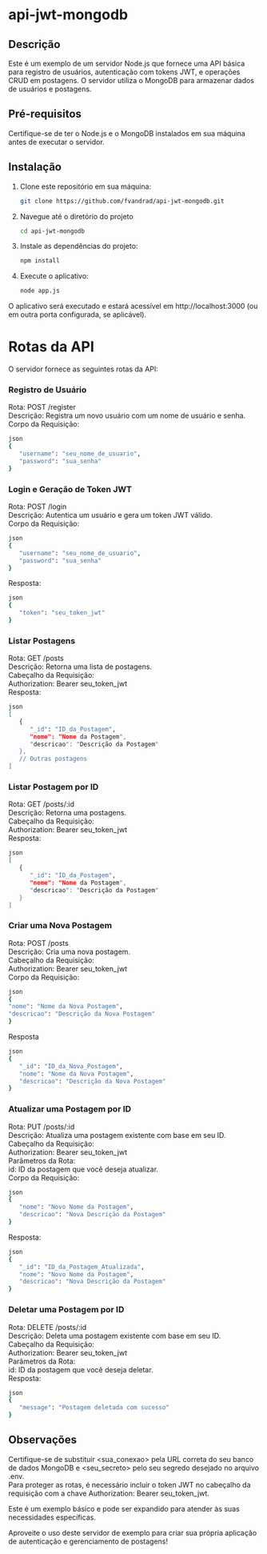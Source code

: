 # api-jwt-mongodb

## Descrição
Este é um exemplo de um servidor Node.js que fornece uma API básica para registro de usuários, autenticação com tokens JWT, e operações CRUD em postagens. O servidor utiliza o MongoDB para armazenar dados de usuários e postagens.

## Pré-requisitos
Certifique-se de ter o Node.js e o MongoDB instalados em sua máquina antes de executar o servidor.

## Instalação

1. Clone este repositório em sua máquina:

   ```bash
   git clone https://github.com/fvandrad/api-jwt-mongodb.git
   ```

2. Navegue até o diretório do projeto
  
   ```bash
   cd api-jwt-mongodb
   ```

3. Instale as dependências do projeto:

   ```bash
   npm install
   ```

4. Execute o aplicativo:

   ```bash
   node app.js
   ```

O aplicativo será executado e estará acessível em http://localhost:3000 (ou em outra porta configurada, se aplicável).

# Rotas da API
O servidor fornece as seguintes rotas da API:

### Registro de Usuário

Rota: POST /register
<br>Descrição: Registra um novo usuário com um nome de usuário e senha.
<br>Corpo da Requisição:

   ```bash
   json
   {
      "username": "seu_nome_de_usuario",
      "password": "sua_senha"
   }
   ```

### Login e Geração de Token JWT

Rota: POST /login
<br>Descrição: Autentica um usuário e gera um token JWT válido.
<br>Corpo da Requisição:

   ```bash
   json
   {
      "username": "seu_nome_de_usuario",
      "password": "sua_senha"
   }
   ```
   Resposta:

   ```bash
   json
   {
      "token": "seu_token_jwt"
   }
   ```

### Listar Postagens
   
Rota: GET /posts
<br>Descrição: Retorna uma lista de postagens.
<br>Cabeçalho da Requisição:
<br>Authorization: Bearer seu_token_jwt
<br>Resposta:

   ```bash
   json
   [
      {
         "_id": "ID_da_Postagem",
         "nome": "Nome da Postagem",
         "descricao": "Descrição da Postagem"
      },
      // Outras postagens
   ]
   ```

### Listar Postagem por ID

Rota: GET /posts/:id
<br>Descrição: Retorna uma postagens.
<br>Cabeçalho da Requisição:
<br>Authorization: Bearer seu_token_jwt
<br>Resposta:
   
   ```bash
   json
   [
      {
         "_id": "ID_da_Postagem",
         "nome": "Nome da Postagem",
         "descricao": "Descrição da Postagem"
      }
   ]
   ```

### Criar uma Nova Postagem

Rota: POST /posts
<br>Descrição: Cria uma nova postagem.
<br>Cabeçalho da Requisição:
<br>Authorization: Bearer seu_token_jwt
<br>Corpo da Requisição:

   ```bash
   json
   {
   "nome": "Nome da Nova Postagem",
   "descricao": "Descrição da Nova Postagem"
   }
   ```

   Resposta
   
   ```bash
   json
   {
      "_id": "ID_da_Nova_Postagem",
      "nome": "Nome da Nova Postagem",
      "descricao": "Descrição da Nova Postagem"
   }
   ```

### Atualizar uma Postagem por ID

Rota: PUT /posts/:id
<br>Descrição: Atualiza uma postagem existente com base em seu ID.
<br>Cabeçalho da Requisição:
<br>Authorization: Bearer seu_token_jwt
<br>Parâmetros da Rota:
<br>id: ID da postagem que você deseja atualizar.
<br>Corpo da Requisição:
  
   ```bash
   json
   {
      "nome": "Novo Nome da Postagem",
      "descricao": "Nova Descrição da Postagem"
   }
   ```
   
   Resposta:

   ```bash
   json
   {
      "_id": "ID_da_Postagem_Atualizada",
      "nome": "Novo Nome da Postagem",
      "descricao": "Nova Descrição da Postagem"
   }
   ```

### Deletar uma Postagem por ID

Rota: DELETE /posts/:id
<br>Descrição: Deleta uma postagem existente com base em seu ID.
<br>Cabeçalho da Requisição:
<br>Authorization: Bearer seu_token_jwt
<br>Parâmetros da Rota:
<br>id: ID da postagem que você deseja deletar.
<br>Resposta:
   
   ```bash
   json
   {
      "message": "Postagem deletada com sucesso"
   }
   ```

## Observações

Certifique-se de substituir <sua_conexao> pela URL correta do seu banco de dados MongoDB e <seu_secreto> pelo seu segredo desejado no arquivo .env.
<br>Para proteger as rotas, é necessário incluir o token JWT no cabeçalho da requisição com a chave Authorization: Bearer seu_token_jwt.

Este é um exemplo básico e pode ser expandido para atender às suas necessidades específicas.

Aproveite o uso deste servidor de exemplo para criar sua própria aplicação de autenticação e gerenciamento de postagens!